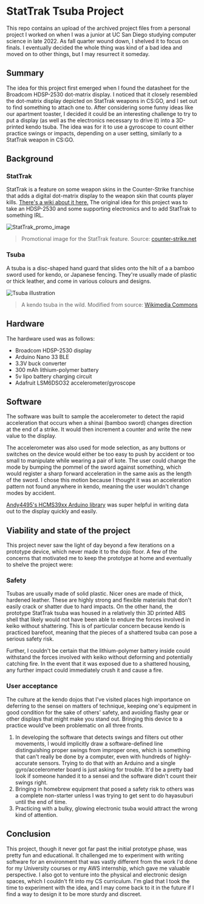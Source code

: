 # StatTrak Tsuba Project 
This repo contains an upload of the archived project files from a personal project I worked on when I was a junior at UC San Diego studying computer science in late 2022. As fall quarter wound down, I shelved it to focus on finals. I eventually decided the whole thing was kind of a bad idea and moved on to other things, but I may resurrect it someday. 

## Summary
The idea for this project first emerged when I found the datasheet for the Broadcom HDSP-2530 dot-matrix display. I noticed that it closely resembled the dot-matrix display depicted on StatTrak weapons in CS:GO, and I set out to find something to attach one to. After considering some funny ideas like our apartment toaster, I decided it could be an interesting challenge to try to put a display (as well as the electronics necessary to drive it) into a 3D-printed kendo tsuba. The idea was for it to use a gyroscope to count either practice swings or impacts, depending on a user setting, similarly to a StatTrak weapon in CS:GO. 

## Background
### StatTrak 
StatTrak is a feature on some weapon skins in the Counter-Strike franchise that adds a digital dot-matrix display to the weapon skin that counts player kills. [There's a wiki about it here.](https://liquipedia.net/counterstrike/StatTrak) The original idea for this project was to take an HDSP-2530 and some supporting electronics and to add StatTrak to something IRL. 

![StatTrak_promo_image](https://github.com/user-attachments/assets/3ffcabf2-e0ef-4a53-833f-552343183807)

> Promotional image for the StatTrak feature. Source: [counter-strike.net](https://www.counter-strike.net/armsdeal)

### Tsuba 
A tsuba is a disc-shaped hand guard that slides onto the hilt of a a bamboo sword used for kendo, or Japanese fencing. They're usually made of plastic or thick leather, and come in various colours and designs. 

![Tsuba illustration](https://github.com/user-attachments/assets/ed8f5a82-6f83-4281-9b5c-326f0c707d85)

> A kendo tsuba in the wild. Modified from source: [Wikimedia Commons](https://commons.wikimedia.org/wiki/File:Kendo_EM_2005_-_taiatari.jpg)

## Hardware 
The hardware used was as follows: 
- Broadcom HDSP-2530 display
- Arduino Nano 33 BLE
- 3.3V buck converter
- 300 mAh lithium-polymer battery
- 5v lipo battery charging circuit
- Adafruit LSM6DSO32 accelerometer/gyroscope

## Software 
The software was built to sample the accelerometer to detect the rapid acceleration that occurs when a shinai (bamboo sword) changes direction at the end of a strike. It would then increment a counter and write the new value to the display. 

The accelerometer was also used for mode selection, as any buttons or switches on the device would either be too easy to push by accident or too small to manipulate while wearing a pair of kote. The user could change the mode by bumping the pommel of the sword against something, which would register a sharp forward acceleration in the same axis as the length of the sword. I chose this motion because I thought it was an acceleration pattern not found anywhere in kendo, meaning the user wouldn't change modes by accident. 

[Andy4495's HCMS39xx Arduino library](https://github.com/Andy4495/HCMS39xx) was super helpful in writing data out to the display quickly and easily.

## Viability and state of the project 
This project never saw the light of day beyond a few iterations on a prototype device, which never made it to the dojo floor. A few of the concerns that motivated me to keep the prototype at home and eventually to shelve the project were: 

### Safety 
Tsubas are usually made of solid plastic. Nicer ones are made of thick, hardened leather. These are highly strong and flexible materials that don't easily crack or shatter due to hard impacts. On the other hand, the prototype StatTrak tsuba was housed in a relatively thin 3D printed ABS shell that likely would not have been able to endure the forces involved in keiko without shattering. This is of particular concern because kendo is practiced barefoot, meaning that the pieces of a shattered tsuba can pose a serious safety risk. 

Further, I couldn't be certain that the lithium-polymer battery inside could withstand the forces involved with keiko without deforming and potentially catching fire. In the event that it was exposed due to a shattered housing, any further impact could immediately crush it and cause a fire. 

### User acceptance
The culture at the kendo dojos that I've visited places high importance on deferring to the sensei on matters of technique, keeping one's equipment in good condition for the sake of others' safety, and avoiding flashy gear or other displays that might make you stand out. Bringing this device to a practice would've been problematic on all three fronts. 
1. In developing the software that detects swings and filters out other movements, I would implicitly draw a software-defined line distinguishing proper swings from improper ones, which is something that can't really be done by a computer, even with hundreds of highly-accurate sensors. Trying to do that with an Arduino and a single gyro/accelerometer board is just asking for trouble. It'd be a pretty bad look if someone handed it to a sensei and the software didn't count their swings right. 
2. Bringing in homebrew equipment that posed a safety risk to others was a complete non-starter unless I was trying to get sent to do hayasuburi until the end of time. 
3. Practicing with a bulky, glowing electronic tsuba would attract the wrong kind of attention.

## Conclusion
This project, though it never got far past the initial prototype phase, was pretty fun and educational. It challenged me to experiment with writing software for an environment that was vastly different from the work I'd done for my University courses or my AWS internship, which gave me valuable perspective. I also got to venture into the physical and electronic design spaces, which I couldn't fit into my CS curriculum. I'm glad that I took the time to experiment with the idea, and I may come back to it in the future if I find a way to design it to be more sturdy and discreet. 
